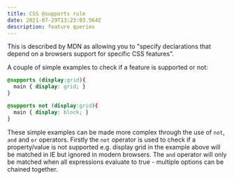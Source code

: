 ```yaml
---
title: CSS @supports rule
date: 2021-07-29T13:23:03.564Z
description: feature queries
---
```

This is described by MDN as allowing you to "specify declarations that depend on a browsers support for specific CSS features".

A couple of simple examples to check if a feature is supported or not:

```css
@supports (display:grid){
  main { display: grid; }
}

@supports not (display:grid){
  main { display: block; }
}
```

These simple examples can be made more complex through the use of `not`, `and` and `or` operators. Firstly the `not` operator is used to check if a property/value is not supported e.g. display grid in the example above will be matched in IE but ignored in modern browsers.
The `and` operator will only be matched when all expressions evaluate to true - multiple options can be chained together.